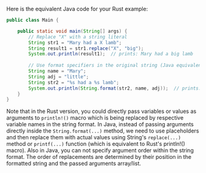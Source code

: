 Here is the equivalent Java code for your Rust example:

```java
public class Main {

    public static void main(String[] args) {
        // Replace "X" with a string literal
        String str1 = "Mary had a X lamb";
        String result1 = str1.replace("X", "big");
        System.out.println(result1);  // prints: Mary had a big lamb
        
        // Use format specifiers in the original string (Java equivalent to Rust's {} placeholders)
        String name = "Mary";
        String adj = "little";
        String str2 = "%s had a %s lamb";
        System.out.println(String.format(str2, name, adj));  // prints: Mary had a little lamb
    }
}
```
Note that in the Rust version, you could directly pass variables or values as arguments to `println!()` macro which is being replaced by respective variable names in the string format. In Java, instead of passing arguments directly inside the `String.format(...)` method, we need to use placeholders and then replace them with actual values using String's `replace(...)` method or `printf(...)` function (which is equivalent to Rust's println!() macro). Also in Java, you can not specify argument order within the string format. The order of replacements are determined by their position in the formatted string and the passed arguments array/list.

